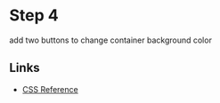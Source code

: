 # Step 4

add two buttons to change container background color

## Links

- [CSS Reference](http://www.w3schools.com/cssref/default.asp)

